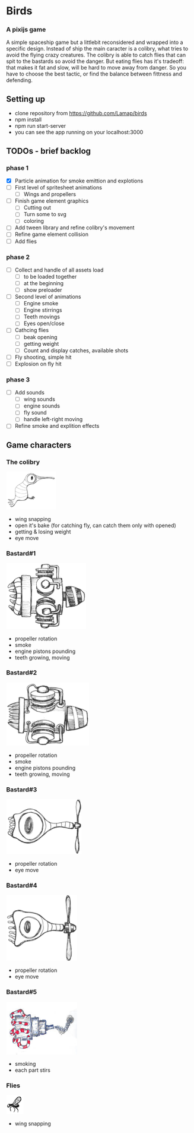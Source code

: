 # Birds
### A pixijs game
A simple spaceship game but a littlebit reconsidered and wrapped into a specific design.
Instead of ship the main caracter is a colibry, what tries to avoid the flying crazy creatures.
The colibry is able to catch flies that can spit to the bastards so avoid the danger. But eating flies has it's tradeoff: that makes it fat and slow, will be hard to move away from danger. So you have to choose the best tactic, or find the balance between fittness and defending.

## Setting up
- clone repository from https://github.com/Lamap/birds
- npm install
- npm run start-server
- you can see the app running on your localhost:3000

## TODOs - brief backlog
### phase 1
- [x] Particle animation for smoke emittion and explotions
- [ ] First level of spritesheet animations
    - [ ] Wings and propellers
- [ ] Finish game element graphics
    - [ ] Cutting out
    - [ ] Turn some to svg
    - [ ] coloring
- [ ] Add tween library and refine colibry's movement
- [ ] Refine game element collision
- [ ] Add flies
### phase 2
- [ ] Collect and handle of all assets load
    - [ ] to be loaded together
    - [ ] at the beginning
    - [ ] show preloader
- [ ] Second level of animations
  - [ ] Engine smoke
  - [ ] Engine stirrings
  - [ ] Teeth movings
  - [ ] Eyes open/close
- [ ] Cathcing flies
  - [ ] beak opening
  - [ ] getting weight
  - [ ] Count and display catches, available shots
- [ ] Fly shooting, simple hit
- [ ] Explosion on fly hit

### phase 3
 - [ ] Add sounds
    - [ ] wing sounds
    - [ ] engine sounds
    - [ ] fly sound
    - [ ] handle left-right moving
- [ ] Refine smoke and explition effects

## Game characters
### The colibry
![Alt text](/assets/birdy.png "The main character")
* wing snapping
* open it's bake (for catching fly, can catch them only with opened)
* getting & losing weight
* eye move

### Bastard#1
![Alt text](/assets/contraBirds/contra1.png "The bastard 1")
* propeller rotation
* smoke
* engine pistons pounding
* teeth growing, moving

### Bastard#2
![Alt text](/assets/contraBirds/contra2.png "The bastard 2")
* propeller rotation
* smoke
* engine pistons pounding
* teeth growing, moving

### Bastard#3
![Alt text](/assets/contraBirds/contra3.png "The bastard 3")
* propeller rotation
* eye move

### Bastard#4
![Alt text](/assets/contraBirds/contra4.png "The bastard 4")
* propeller rotation
* eye move

### Bastard#5
![Alt text](/assets/contraBirds/gep0001.jpg "The bastard 5")
* smoking
* each part stirs

### Flies
![Alt text](/assets/contraBirds/fly.png "The small fly")
* wing snapping
